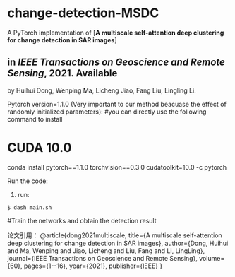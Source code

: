 # change-detection-MSDC
A PyTorch implementation of [**A multiscale self-attention deep clustering for change detection in SAR images**] 
## in *IEEE Transactions on Geoscience and Remote Sensing*, 2021. Available

by Huihui Dong, Wenping Ma, Licheng Jiao, Fang Liu, Lingling Li.

Pytorch version=1.1.0 (Very important to our method beacuase the effect of randomly initialized parameters):
#you can directly use the following command to install
# CUDA 10.0
conda install pytorch==1.1.0 torchvision==0.3.0 cudatoolkit=10.0 -c pytorch

Run the code:
1. run:

```
$ dash main.sh
```
#Train the networks and obtain the detection result

论文引用：
@article{dong2021multiscale,
  title={A multiscale self-attention deep clustering for change detection in SAR images},
  author={Dong, Huihui and Ma, Wenping and Jiao, Licheng and Liu, Fang and Li, LingLing},
  journal={IEEE Transactions on Geoscience and Remote Sensing},
  volume={60},
  pages={1--16},
  year={2021},
  publisher={IEEE}
}
